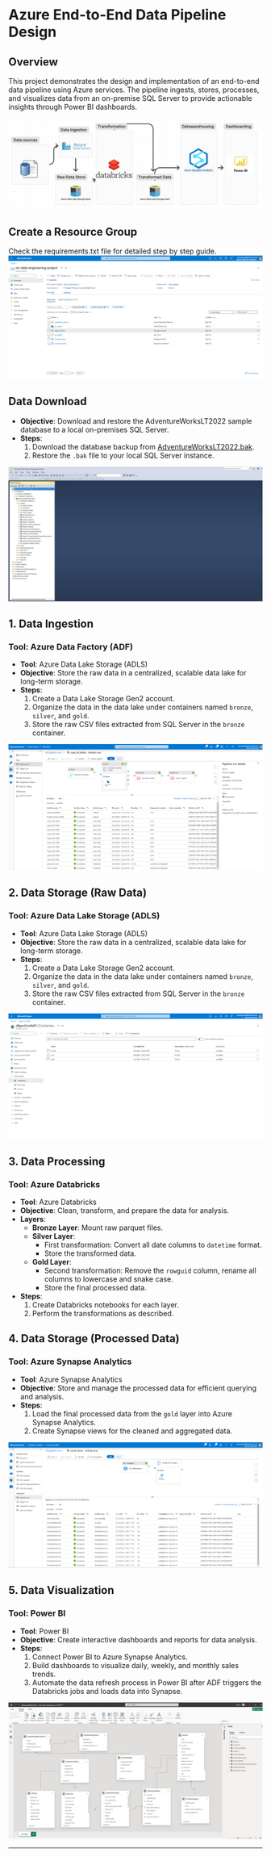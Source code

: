 # Azure End-to-End Data Pipeline Design

## Overview
This project demonstrates the design and implementation of an end-to-end data pipeline using Azure services. The pipeline ingests, stores, processes, and visualizes data from an on-premise SQL Server to provide actionable insights through Power BI dashboards.

![Architecture](./data_files/architecture.jpg)


## Create a Resource Group
Check the requirements.txt file for detailed step by step guide.
![ResourceGroup](./data_files/resourcegroup.png)

 ## Data Download
   - **Objective**: Download and restore the AdventureWorksLT2022 sample database to a local on-premises SQL Server.
   - **Steps**:
     1. Download the database backup from [AdventureWorksLT2022.bak](https://github.com/Microsoft/sql-server-samples/releases/download/adventureworks/AdventureWorksLT2022.bak).
     2. Restore the `.bak` file to your local SQL Server instance.

![Sqlserver](./data_files/onpremserver.png)


## 1. Data Ingestion

### Tool: Azure Data Factory (ADF)
   - **Tool**: Azure Data Lake Storage (ADLS)
   - **Objective**: Store the raw data in a centralized, scalable data lake for long-term storage.
   - **Steps**:
     1. Create a Data Lake Storage Gen2 account.
     2. Organize the data in the data lake under containers named `bronze`, `silver`, and `gold`.
     3. Store the raw CSV files extracted from SQL Server in the `bronze` container.

![ETL in ADF](./data_files/ETLinADF.png)

## 2. Data Storage (Raw Data)

### Tool: Azure Data Lake Storage (ADLS)
   - **Tool**: Azure Data Lake Storage (ADLS)
   - **Objective**: Store the raw data in a centralized, scalable data lake for long-term storage.
   - **Steps**:
     1. Create a Data Lake Storage Gen2 account.
     2. Organize the data in the data lake under containers named `bronze`, `silver`, and `gold`.
     3. Store the raw CSV files extracted from SQL Server in the `bronze` container.

![LakeStorage](./data_files/lakestorage.png)

  
## 3. Data Processing

### Tool: Azure Databricks
   - **Tool**: Azure Databricks
   - **Objective**: Clean, transform, and prepare the data for analysis.
   - **Layers**:
     - **Bronze Layer**: Mount raw parquet files.
     - **Silver Layer**: 
       - First transformation: Convert all date columns to `datetime` format.
       - Store the transformed data.
     - **Gold Layer**:
       - Second transformation: Remove the `rowguid` column, rename all columns to lowercase and snake case.
       - Store the final processed data.
   - **Steps**:
     1. Create Databricks notebooks for each layer.
     2. Perform the transformations as described.

## 4. Data Storage (Processed Data)

### Tool: Azure Synapse Analytics
   - **Tool**: Azure Synapse Analytics
   - **Objective**: Store and manage the processed data for efficient querying and analysis.
   - **Steps**:
     1. Load the final processed data from the `gold` layer into Azure Synapse Analytics.
     2. Create Synapse views for the cleaned and aggregated data.

![SQL Views](./data_files/viewsASA.png)

## 5. Data Visualization

### Tool: Power BI
   - **Tool**: Power BI
   - **Objective**: Create interactive dashboards and reports for data analysis.
   - **Steps**:
     1. Connect Power BI to Azure Synapse Analytics.
     2. Build dashboards to visualize daily, weekly, and monthly sales trends.
     3. Automate the data refresh process in Power BI after ADF triggers the Databricks jobs and loads data into Synapse.

![DataModel](./data_files/datamodel.png)

---




